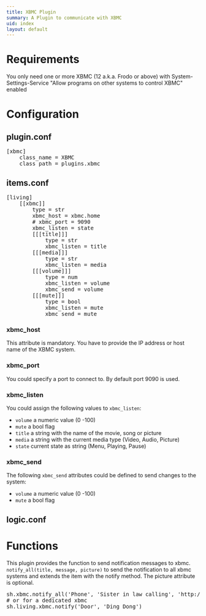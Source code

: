 ```yaml
---
title: XBMC Plugin
summary: A Plugin to communicate with XBMC
uid: index
layout: default
---
```


Requirements
============
You only need one or more XBMC (12 a.k.a. Frodo or above) with
System-Settings-Service "Allow programs on other systems to control XBMC" enabled 

Configuration
=============

## plugin.conf

<pre>
[xbmc]
    class_name = XBMC
    class_path = plugins.xbmc
</pre>

## items.conf
<pre>
[living]
    [[xbmc]]
        type = str
        xbmc_host = xbmc.home
        # xbmc_port = 9090
        xbmc_listen = state
        [[[title]]]
            type = str
            xbmc_listen = title
        [[[media]]]
            type = str
            xbmc_listen = media
        [[[volume]]]
            type = num
            xbmc_listen = volume
            xbmc_send = volume
        [[[mute]]]
            type = bool
            xbmc_listen = mute
            xbmc_send = mute
</pre>

### xbmc_host
This attribute is mandatory. You have to provide the IP address or host name of the XBMC system.

### xbmc_port
You could specify a port to connect to. By default port 9090 is used.

### xbmc_listen
You could assign the following values to `xbmc_listen`:

   * `volume` a numeric value (0 -100)
   * `mute` a bool flag
   * `title` a string with the name of the movie, song or picture
   * `media` a string with the current media type (Video, Audio, Picture)
   * `state` current state as string (Menu, Playing, Pause)

### xbmc_send
The following `xbmc_send` attributes could be defined to send changes to the system:

   * `volume` a numeric value (0 -100)
   * `mute` a bool flag


## logic.conf

Functions
=========
This plugin provides the function to send notification messages to xbmc. 
`notify_all(title, message, picture)` to send the notification to all xbmc systems and extends the item with the notify method.
The picture attribute is optional.

<pre>
sh.xbmc.notify_all('Phone', 'Sister in law calling', 'http://smarthome.local/img/phone.png') 
# or for a dedicated xbmc
sh.living.xbmc.notify('Door', 'Ding Dong')
</pre>
